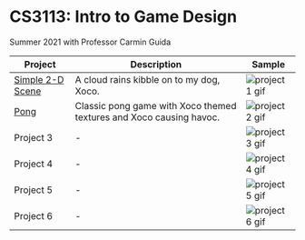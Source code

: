# CS3113: Intro to Game Design
Summer 2021 with Professor Carmin Guida

| Project | Description | Sample |
| --- | --- | --- |
| [Simple 2-D Scene](https://github.com/mlitzenberg305/CS3113/tree/main/Project1) | A cloud rains kibble on to my dog, Xoco. | ![project 1 gif](https://media.giphy.com/media/eaW2qgipwO3g23cyvn/giphy.gif) |
| [Pong](https://github.com/mlitzenberg305/CS3113/tree/main/Project2) | Classic pong game with Xoco themed textures and Xoco causing havoc. | ![project 2 gif](https://media.giphy.com/media/mUaGQn8PhsUYc9YR9P/giphy.gif) |
| Project 3 | - | ![project 3 gif](https://media.giphy.com/media/vFKqnCdLPNOKc/giphy.gif) |
| Project 4 | - | ![project 4 gif](https://media.giphy.com/media/vFKqnCdLPNOKc/giphy.gif) |
| Project 5 | - | ![project 5 gif](https://media.giphy.com/media/vFKqnCdLPNOKc/giphy.gif) |
| Project 6 | - | ![project 6 gif](https://media.giphy.com/media/vFKqnCdLPNOKc/giphy.gif) |
